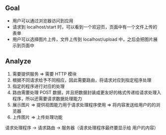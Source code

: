 ## Goal

- 用户可以通过浏览器访问到应用
- 请求到 localhost/start 时，可以看到一个欢迎页，页面中有一个文件上传的表单
- 用户可以选择图片上传，文件上传到 localhost/upload 中，之后会把图片展示到页面中

## Analyze

1. 需要提供服务 => 需要 HTTP 模块
2. 根据不同请求给予不同相应，因此需要路由，将请求对应到指定程序处理
3. 指定的程序进行对应的处理
4. 路由需要处理 POST 数据，并且把数据封装成更友好的格式传递给请求处理入程序，所以还需要请求数据处理能力
5. 展示图片 => 提供视图能力用于请求处理程序使用 => 将内容发送给用户的的浏览器
6. 上传图片 => 上传处理功能


请求处理程序 -> 请求路由 -> 服务器（请求处理程序最终要显示给 用户的内容）